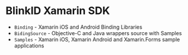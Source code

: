 # BlinkID Xamarin SDK

* `Binding` - Xamarin iOS and Android Binding Libraries
* `BidingSource` - Objective-C and Java wrappers source with Samples 
* `Samples` - Xamarin iOS, Xamarin Android and Xamarin.Forms sample applications
